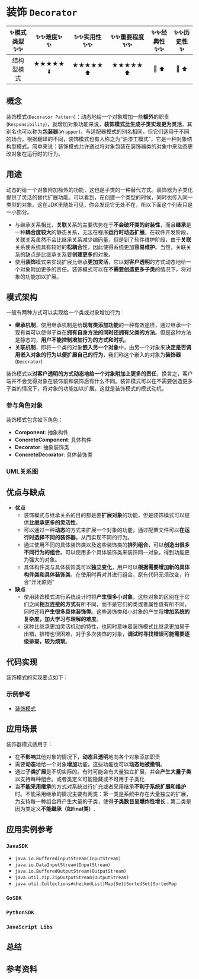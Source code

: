 # 装饰 `Decorator`

| :sparkles:模式类型:sparkles::sparkles:|:sparkles::sparkles:难度:sparkles:  :sparkles: | :sparkles::sparkles:实用性:sparkles::sparkles: | :sparkles::sparkles:重要程度:sparkles::sparkles: |  :sparkles::sparkles:经典性:sparkles::sparkles: | :sparkles::sparkles:历史性:sparkles: |
| :----------------------------------------: | :-----------------------------------------------: | :-------------------------------------------------: | :----------------------------------------------------: | :--------------------------------------------------: | :--------------------------------------: |
|                  结构型模式                          |                ★★★★★ :arrow_down:                 |                  ★★★★★ :arrow_up:                   |                    ★★★★★ :arrow_up:                    |              :green_heart:  :arrow_up:               |        :green_heart:  :arrow_up:         |

## 概念
装饰模式(`Decorator Pattern`)：动态地给一个对象增加一些**额外**的职责(`Responsibility`)，就增加对象功能来说，**装饰模式比生成子类实现更为灵活**。其别名也可以称为**包装器**(`Wrapper`)，与适配器模式的别名相同，但它们适用于不同的场合。根据翻译的不同，装饰模式也有人称之为“油漆工模式”，它是一种对象结构型模式。简单来说：装饰模式允许通过将对象包装在装饰器类的对象中来动态更改对象在运行时的行为。

## 用途
动态的给一个对象附加额外的功能，这也是子类的一种替代方式。装饰器为子类化提供了灵活的替代扩展功能。可以看到，在创建一个类型的时候，同时也传入同一类型的对象。这在JDK里随处可见，你会发现它无处不在，所以下面这个列表只是一小部分。
+ 与继承关系相比，**关联**关系的主要优势在于**不会破坏类的封装性**，而且**继承**是一种**耦合度较大**的静态关系，无法在程序**运行时动态扩展**。在软件开发阶段，关联关系虽然不会比继承关系减少编码量，但是到了软件维护阶段，由于**关联**关系使系统具有较好的**松耦合**性，因此使得系统更加**容易维护**。当然，关联关系的缺点是比继承关系要**创建更多**的对象。
+ 使用**装饰**模式来实现扩展比继承**更加灵活**，它以**对客户透明**的方式动态地给一个对象附加更多的责任。装饰模式可以在**不需要创造更多子类**的情况下，将对象的功能加以扩展。

## 模式架构
一般有两种方式可以实现给一个类或对象增加行为：
+ **继承机制**，使用继承机制是给**现有类添加功能**的一种有效途径，通过继承一个现有类可以使得子类在**拥有自身方法的同时还拥有父类的方法**。但是这种方法是静态的，**用户不能控制增加行为的方式和时机**。
+ **关联机制**，即将一个类的对象**嵌入另一个对象**中，由另一个对象来**决定是否调用嵌入对象的行为以便扩展自己的行为**，我们称这个嵌入的对象为**装饰器**(`Decorator`)

装饰模式以**对客户透明的方式动态地给一个对象附加上更多的责任**，换言之，客户端并不会觉得对象在装饰前和装饰后有什么不同。装饰模式可以在不需要创造更多子类的情况下，将对象的功能加以扩展。这就是装饰模式的模式动机。


### 参与角色对象

装饰模式包含如下角色：

+ **Component**: 抽象构件
+ **ConcreteComponent**: 具体构件
+ **Decorator**: 抽象装饰类
+ **ConcreteDecorator**: 具体装饰类

### UML关系图



## 优点与缺点
+ **优点**
	- 装饰模式与继承关系的目的都是要**扩展对象**的功能，但是装饰模式可以提供**比继承更多的灵活性**。
	- 可以通过一种**动态**的方式来扩展一个对象的功能，通过配置文件可以**在运行时选择不同的装饰器**，从而实现不同的行为。
	- 通过使用不同的具体装饰类以及这些装饰类的**排列组合**，可以**创造出很多不同行为的组合**。可以使用多个具体装饰类来装饰同一对象，得到功能更为强大的对象。
	- 具体构件类与具体装饰类可以**独立变化**，用户可以**根据需要增加新的具体构件类和具体装饰类**，在使用时再对其进行组合，原有代码无须改变，符合“开闭原则”
+ **缺点**
	- 使用装饰模式进行系统设计时将**产生很多小对象**，这些对象的区别在于它们之间**相互连接的方式**有所不同，而不是它们的类或者属性值有所不同，同时还将**产生很多具体装饰类**。这些装饰类和小对象的产生将**增加系统的复杂度，加大学习与理解的难度**。
	- 这种比继承更加灵活机动的特性，也同时意味着装饰模式比继承更加易于出错，排错也很困难，对于多次装饰的对象，**调试时寻找错误可能需要逐级排查，较为烦琐**。

## 代码实现
装饰模式的实现要点如下：

### 示例参考
+ [装饰模式](./java/io/github/hooj0/decorator/)

## 应用场景
装饰器模式适用于：
+ 在**不影响**其他对象的情况下，**动态且透明**地向各个对象添加职责
+ 需要**动态**地给一个对象**增加**功能，这些功能也可以**动态地被撤销**。
+ 通过**子类扩展**是不切实际的。有时可能会有大量独立扩展，并会**产生大量子类**以支持每种组合。或者类定义可能隐藏或不可用于子类化
+ 当**不能采用继承**的方式对系统进行扩充或者采用继承**不利于系统扩展和维护**时。不能采用继承的情况主要有两类：第一类是系统中存在大量独立的扩展，为支持每一种组合将产生大量的子类，使得**子类数目呈爆炸性增长**；第二类是因为类定义**不能继承（如final类）**.


## 应用实例参考

### `JavaSDK` 
+ `java.io.BufferedInputStream(InputStream)`
+ `java.io.DataInputStream(InputStream)`
+ `java.io.BufferedOutputStream(OutputStream)`
+ `java.util.zip.ZipOutputStream(OutputStream)`
+ `java.util.Collections#checkedList|Map|Set|SortedSet|SortedMap`

### `GoSDK`

### `PythonSDK`

### `JavaScript Libs`



## 总结



## 参考资料





